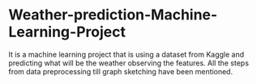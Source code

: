 # Weather-prediction-Machine-Learning-Project
It is a machine learning project that is using a dataset from Kaggle and predicting what will be the weather observing the features. All the steps from data preprocessing till graph sketching have been mentioned.
